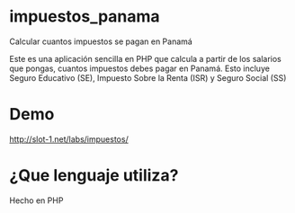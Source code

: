 impuestos_panama
================

Calcular cuantos impuestos se pagan en Panamá 

Este es una aplicación sencilla en PHP que calcula a partir de los salarios que pongas, cuantos impuestos debes pagar en Panamá.  Esto incluye Seguro Educativo (SE), Impuesto Sobre la Renta (ISR) y Seguro Social (SS)

Demo
================
http://slot-1.net/labs/impuestos/


¿Que lenguaje utiliza?
================
Hecho en PHP


